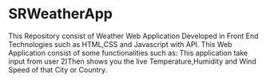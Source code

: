 # SRWeatherApp
This Repository consist of Weather Web Application Developed in Front End Technologies such as HTML,CSS and Javascript with API. This Web Application consist of some functionalities such as: This application take input from user 2)Then shows you the live Temperature,Humidity and Wind Speed of that City or Country.
